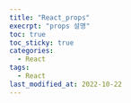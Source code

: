 ```yaml
---
title: "React_props"
execrpt: "props 설명"
toc: true
toc_sticky: true
categories:
  - React
tags:
  - React
last_modified_at: 2022-10-22
---
```

